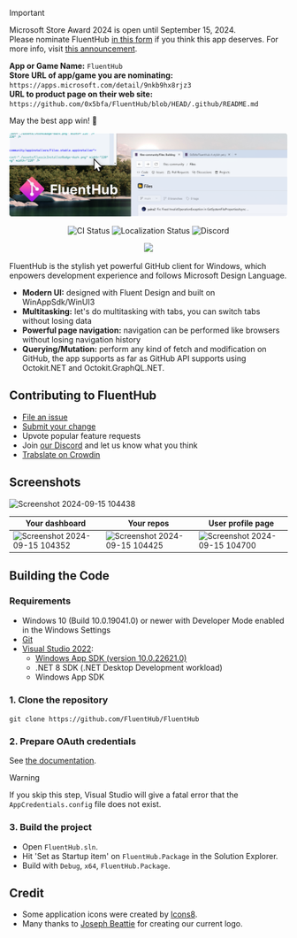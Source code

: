 > [!IMPORTANT]
> Microsoft Store Award 2024 is open until September 15, 2024.
> <br/>
> Please nominate FluentHub [in this form](https://forms.office.com/Pages/ResponsePage.aspx?id=v4j5cvGGr0GRqy180BHbR_lzdMcHC_tMqWeRwoTd7TRUMlZZWk5ZUk1JU0Q4RU03S1BKU0xHRExNVi4u) if you think this app deserves. For more info, visit [this announcement](https://blogs.windows.com/windowsdeveloper/2024/08/06/nominations-for-the-2024-microsoft-store-app-awards-are-now-open/).
> 
> **App or Game Name:** `FluentHub`
> <br/>
> **Store URL of app/game you are nominating:** `https://apps.microsoft.com/detail/9nkb9hx8rjz3`
> <br/>
> **URL to product page on their web site:** `https://github.com/0x5bfa/FluentHub/blob/HEAD/.github/README.md`
>
> May the best app win! 🌠

<p align="center">
  <img alt="FluentHub hero image" src="/assets/header.png" />
</p>

<p align="center">
  <a style="text-decoration:none" href="https://github.com/0x5bfa/FluentHub/actions/workflows/ci.yml">
    <img src="https://github.com/0x5bfa/FluentHub/actions/workflows/ci.yml/badge.svg" alt="CI Status" /></a>
  <a style="text-decoration:none" href="https://crowdin.com/project/fluenthub">
    <img src="https://badges.crowdin.net/fluenthub/localized.svg" alt="Localization Status" /></a>
  <a style="text-decoration:none" href="https://dsc.gg/fluenthub">
    <img src="https://img.shields.io/discord/935562861701390336?label=Discord&color=7289da" alt="Discord" /></a>
</p>
<p align="center">
  <a title="Microsoft Store" target="_blank" href="https://apps.microsoft.com/store/detail/fluenthub/9nkb9hx8rjz3">
  <a style="text-decoration:none" href="https://apps.microsoft.com/detail/9NGHP3DX8HDX?launch=true&mode=full">
    <picture>
      <source media="(prefers-color-scheme: light)" srcset="https://get.microsoft.com/images/en-us%20dark.svg" width="200" />
      <img src="https://get.microsoft.com/images/en-us%20light.svg" width="200" />
    </picture></a>
</p>

FluentHub is the stylish yet powerful GitHub client for Windows, which enpowers development experience and follows Microsoft Design Language.

- **Modern UI:** designed with Fluent Design and built on WinAppSdk/WinUI3
- **Multitasking:** let's do multitasking with tabs, you can switch tabs without losing data
- **Powerful page navigation:** navigation can be performed like browsers without losing navigation history
- **Querying/Mutation:** perform any kind of fetch and modification on GitHub, the app supports as far as GitHub API supports using Octokit.NET and Octokit.GraphQL.NET.

## Contributing to FluentHub

- [File an issue](https://github.com/FluentHub/FluentHub/issues/new/choose)
- [Submit your change](https://github.com/FluentHub/FluentHub/pulls)
- Upvote popular feature requests
- Join [our Discord](https://dsc.gg/fluenthub) and let us know what you think
- [Trabslate on Crowdin](https://crowdin.com/project/fluenthub)

## Screenshots

![Screenshot 2024-09-15 104438](https://github.com/user-attachments/assets/1728729b-0c8f-4cdb-aaf4-fbc7643b0bdf)

Your dashboard|Your repos|User profile page
---|---|---
![Screenshot 2024-09-15 104352](https://github.com/user-attachments/assets/c6e556c8-9fcb-4bfc-822d-08fde80eec2e)|![Screenshot 2024-09-15 104425](https://github.com/user-attachments/assets/3427a168-5bcc-4ac4-a7f2-761698c28eac)|![Screenshot 2024-09-15 104700](https://github.com/user-attachments/assets/d4ee0f1f-7e7b-4751-abf3-1df65ad16a99)




## Building the Code

### Requirements

- Windows 10 (Build 10.0.19041.0) or newer with Developer Mode enabled in the Windows Settings
- [Git](https://git-scm.com/)
- [Visual Studio 2022](https://visualstudio.microsoft.com/vs/):
  - [Windows App SDK (version 10.0.22621.0)](https://developer.microsoft.com/en-us/windows/downloads/windows-sdk/)
  - .NET 8 SDK (.NET Desktop Development workload)
  - Windows App SDK

### 1. Clone the repository

```git
git clone https://github.com/FluentHub/FluentHub
```

### 2. Prepare OAuth credentials

See [the documentation](docs/credentials.md).

> [!WARNING]  
> If you skip this step, Visual Studio will give a fatal error that the `AppCredentials.config` file does not exist.

### 3. Build the project

- Open `FluentHub.sln`.
- Hit 'Set as Startup item' on `FluentHub.Package` in the Solution Explorer.
- Build with `Debug`, `x64`, `FluentHub.Package`.

## Credit

- Some application icons were created by [Icons8](https://github.com/icons8).
- Many thanks to [Joseph Beattie](https://github.com/josephbeattie) for creating our current logo.
